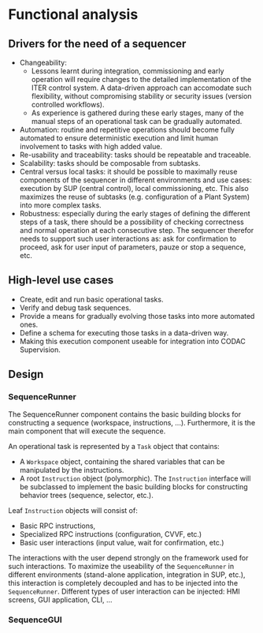 # Functional analysis

## Drivers for the need of a sequencer

* Changeability:
  * Lessons learnt during integration, commissioning and early operation will require changes to the detailed implementation of the ITER control system. A data-driven approach can accomodate such flexibility, without compromising stability or security issues (version controlled workflows).
  * As experience is gathered during these early stages, many of the manual steps of an operational task can be gradually automated.
* Automation: routine and repetitive operations should become fully automated to ensure deterministic execution and limit human involvement to tasks with high added value.
* Re-usability and traceability: tasks should be repeatable and traceable.
* Scalability: tasks should be composable from subtasks.
* Central versus local tasks: it should be possible to maximally reuse components of the sequencer in different environments and use cases: execution by SUP (central control), local commissioning, etc. This also maximizes the reuse of subtasks (e.g. configuration of a Plant System) into more complex tasks.
* Robustness: especially during the early stages of defining the different steps of a task, there should be a possibility of checking correctness and normal operation at each consecutive step. The sequencer therefor needs to support such user interactions as: ask for confirmation to proceed, ask for user input of parameters, pauze or stop a sequence, etc.

## High-level use cases

* Create, edit and run basic operational tasks.
* Verify and debug task sequences.
* Provide a means for gradually evolving those tasks into more automated ones.
* Define a schema for executing those tasks in a data-driven way.
* Making this execution component useable for integration into CODAC Supervision.

## Design

### SequenceRunner

The SequenceRunner component contains the basic building blocks for constructing a sequence (workspace, instructions, ...). Furthermore, it is the main component that will execute the sequence.

An operational task is represented by a `Task` object that contains:
* A `Workspace` object, containing the shared variables that can be manipulated by the instructions.
* A root `Instruction` object (polymorphic). The `Instruction` interface will be subclassed to implement the basic building blocks for constructing behavior trees (sequence, selector, etc.).

Leaf `Instruction` objects will consist of:
* Basic RPC instructions,
* Specialized RPC instructions (configuration, CVVF, etc.)
* Basic user interactions (input value, wait for confirmation, etc.)

The interactions with the user depend strongly on the framework used for such interactions. To maximize the useability of the `SequenceRunner` in different environments (stand-alone application, integration in SUP, etc.), this interaction is completely decoupled and has to be injected into the `SequenceRunner`. Different types of user interaction can be injected: HMI screens, GUI application, CLI, ...

### SequenceGUI
